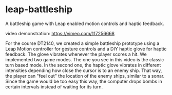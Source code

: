 # leap-battleship
A battleship game with Leap enabled motion controls and haptic feedback.

video demonstration:
https://vimeo.com/117256668

For the course DT2140, we created a simple battleship prototype using a Leap Motion controller for gesture controls and a DIY haptic glove for haptic feedback. The glove vibrates whenever the player scores a hit.
We implemented two game modes. The one you see in this video is the classic turn based mode. In the second one, the haptic glove vibrates in different intensities depending how close the cursor is to an enemy ship. That way, the player can "feel out" the location of the enemy ships, similar to a sonar. Since the game would be too easy this way, the computer drops bombs in certain intervals instead of waiting for its turn.
